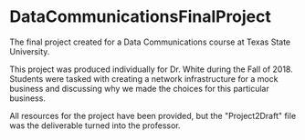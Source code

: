 # DataCommunicationsFinalProject
The final project created for a Data Communications course at Texas State University.

This project was produced individually for Dr. White during the Fall of 2018. Students were tasked with creating a network infrastructure for a mock business and discussing why we made the choices for this particular business.

All resources for the project have been provided, but the "Project2Draft" file was the deliverable turned into the professor.

